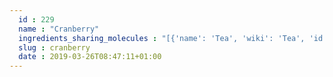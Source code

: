 ```yaml
---
  id : 229
  name : "Cranberry"
  ingredients_sharing_molecules : "[{'name': 'Tea', 'wiki': 'Tea', 'id': 310, 'category': 'Plant', 'common_molecules': [8186, 5280443, 10582, 89594, 5319754, 6054, 17100, 5280598, 527, 3893, 9064, 8094, 638278, 1031, 6072, 26447, 5363388, 644104, 5280511, 650, 5367719, 13144, 4788, 637775, 17525, 8129, 61020, 247, 8452, 5283345, 853433, 72276, 638011, 1889, 5283324, 15394, 5280445, 637566, 240, 33931, 7462, 22386, 5365811, 5372954, 7991, 8130, 798, 6569, 441005, 7284, 72277, 379, 6561, 65084, 7165, 996, 637542, 7409, 441484, 12097, 31234, 7708, 107971, 5284639, 10448, 445639, 338, 7288, 8723, 11552, 79803, 1110, 6050, 6654, 5280804, 6986, 6989, 5318042, 107905, 31260, 2345, 5280863, 442501, 784, 10393, 11527, 439341, 7150, 5280343, 1549026, 126, 263, 998, 31244, 7847, 445070, 768, 14529, 323, 8158, 1183, 9862, 5281708, 637511, 8314, 65064, 6202, 5284503, 802, 180, 72, 61503, 643941, 999, 439246, 244, 16666, 8768, 439263, 1130, 454, 643820, 107, 878, 5283321, 12180, 637920, 444539, 11005, 6590, 14896, 18635, 7858, 7501, 20083, 8857, 5315892, 11509, 8093, 6184, 643779, 12777, 7711, 6251, 5318599, 439533, 11128, 7654]}, {'name': 'Strawberry', 'wiki': 'Strawberry', 'id': 234, 'category': 'Berry', 'common_molecules': [89594, 5280443, 10582, 6054, 17100, 985, 5280598, 527, 3893, 9064, 8094, 638278, 1031, 7826, 6072, 8468, 26447, 5363388, 644104, 637758, 5280511, 650, 768, 5367719, 13144, 4788, 637775, 17525, 61020, 247, 8452, 5281670, 853433, 72276, 638011, 1889, 5283324, 15394, 5280445, 637566, 240, 33931, 22386, 5365811, 5283316, 5372954, 7991, 8130, 798, 6569, 441005, 7284, 72277, 379, 6561, 65084, 637542, 441484, 31234, 107971, 5284639, 10448, 338, 7288, 8723, 11552, 79803, 1110, 6050, 6654, 5280804, 6986, 5318042, 107905, 31260, 2345, 5280863, 784, 10393, 11527, 439341, 7150, 5280343, 445154, 264, 126, 998, 7847, 445070, 61184, 323, 8158, 1183, 637520, 9862, 5281708, 637511, 8314, 65064, 6202, 5284503, 802, 180, 72, 61503, 643941, 999, 5352461, 439246, 244, 8768, 439263, 1130, 454, 1549026, 107, 878, 12180, 637920, 444539, 643820, 11005, 6590, 18635, 7858, 7501, 8857, 5315892, 11509, 61303, 8093, 6184, 643779, 12777, 6251, 7762, 439533, 11128, 7654]}, {'name': 'Mango', 'wiki': 'Mango', 'id': 190, 'category': 'Fruit', 'common_molecules': [89594, 5280443, 5280598, 5319754, 6054, 17100, 985, 7284, 527, 3893, 9064, 8094, 638278, 7469, 6072, 8468, 26447, 5363388, 644104, 5280511, 650, 5367719, 13144, 4788, 637775, 17525, 8129, 61020, 247, 8452, 31211, 853433, 72276, 638011, 1889, 15394, 5280445, 637566, 240, 33931, 7462, 22386, 5365811, 5283316, 8130, 798, 6569, 6544, 441005, 72277, 379, 6561, 65084, 996, 637542, 441484, 12097, 107971, 5284639, 10448, 338, 7288, 8723, 11552, 79803, 1110, 6050, 6654, 6986, 5318042, 107905, 31260, 2345, 5280863, 784, 10393, 12178, 439341, 7150, 5280343, 1549026, 126, 998, 7847, 445070, 768, 14529, 323, 8158, 1183, 9862, 5281708, 637511, 8314, 65064, 6202, 5284503, 802, 180, 72, 61503, 643941, 999, 439246, 244, 16666, 8768, 439263, 1130, 454, 643820, 107, 102611, 878, 5283321, 12180, 637920, 444539, 11005, 6590, 14896, 18635, 11622, 7858, 6989, 8857, 5315892, 11509, 6184, 643779, 12777, 6251, 7762, 439533, 11128, 7654]}, {'name': 'Apple', 'wiki': 'Apple', 'id': 162, 'category': 'Fruit', 'common_molecules': [8186, 5280443, 5280598, 89594, 6054, 17100, 985, 7284, 527, 3893, 9064, 8094, 638278, 1031, 6072, 8468, 26447, 5363388, 644104, 5280511, 650, 5367719, 13144, 4788, 637775, 17525, 8129, 61020, 247, 8452, 853433, 72276, 638011, 1889, 15394, 5280445, 637566, 240, 33931, 22386, 5365811, 5372954, 7991, 8130, 798, 6569, 441005, 72277, 379, 6561, 65084, 7165, 637542, 441484, 12097, 107971, 5284639, 5284421, 10448, 445639, 338, 7288, 8723, 11552, 79803, 1110, 6050, 6654, 5280804, 6986, 5318042, 107905, 31260, 2345, 5280863, 784, 10393, 263, 439341, 7150, 5280343, 1549026, 126, 11527, 998, 7847, 445070, 768, 14529, 323, 8158, 8174, 1183, 9862, 5281708, 637511, 8184, 8314, 65064, 6202, 5284503, 802, 180, 72, 61503, 643941, 999, 439246, 244, 8768, 439263, 1130, 454, 107, 878, 12180, 444539, 6590, 14896, 18635, 7858, 7501, 20083, 8857, 5315892, 11509, 8093, 6184, 643779, 6251, 5318599, 7762, 439533, 11128, 7654]}, {'name': 'Grape', 'wiki': 'Grape', 'id': 182, 'category': 'Fruit', 'common_molecules': [89594, 5280443, 5280598, 5319754, 6054, 17100, 985, 7284, 527, 3893, 9064, 8094, 638278, 1031, 6072, 8468, 26447, 5363388, 644104, 5280511, 650, 5367719, 13144, 4788, 637775, 17525, 61020, 247, 8452, 853433, 72276, 638011, 1889, 15394, 5280445, 637566, 240, 33931, 7462, 22386, 5365811, 5283316, 5372954, 7991, 8130, 798, 6569, 441005, 72277, 379, 6561, 65084, 996, 637542, 7409, 441484, 12097, 107971, 5284639, 10448, 445639, 338, 7288, 8723, 11552, 79803, 1110, 6050, 5280804, 6986, 5318042, 107905, 31260, 2345, 5280863, 442501, 784, 10393, 11527, 439341, 7150, 5280343, 445154, 126, 998, 7847, 445070, 768, 323, 8158, 1183, 9862, 5281708, 637511, 8314, 65064, 6202, 5284503, 802, 180, 72, 61503, 643941, 999, 439246, 244, 8768, 439263, 1130, 454, 1549026, 107, 102611, 878, 12180, 444539, 643820, 11005, 6590, 18635, 7858, 7501, 8857, 5315892, 11509, 8093, 6184, 643779, 7711, 6251, 5318599, 7762, 439533, 11128, 7654]}]"
  slug : cranberry
  date : 2019-03-26T08:47:11+01:00
---
```



